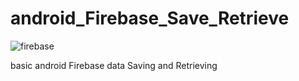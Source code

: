 # android_Firebase_Save_Retrieve

![firebase](https://user-images.githubusercontent.com/15268903/47066539-4a204400-d208-11e8-953a-bbe09a45184b.gif)

basic android Firebase data Saving and Retrieving
